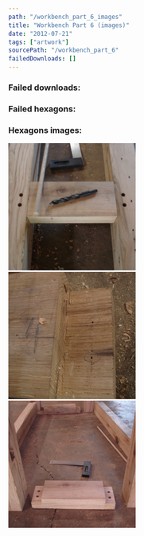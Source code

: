 ```yaml
---
path: "/workbench_part_6_images"
title: "Workbench Part 6 (images)"
date: "2012-07-21"
tags: ["artwork"]
sourcePath: "/workbench_part_6"
failedDownloads: []
---
```



### Failed downloads:

### Failed hexagons:

### Hexagons images:
![DSC04460.JPG_hexagon.jpeg](DSC04460.JPG_hexagon.jpeg)
 ![DSC04461.JPG_hexagon.jpeg](DSC04461.JPG_hexagon.jpeg)
 ![DSC04462.JPG_hexagon.jpeg](DSC04462.JPG_hexagon.jpeg)
